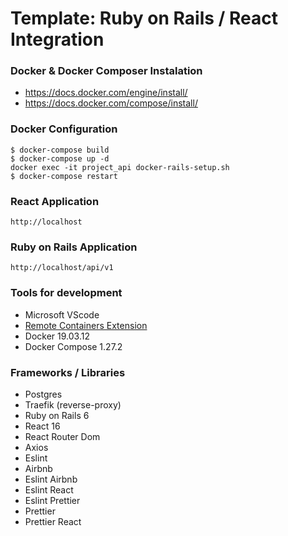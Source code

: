 # Template: Ruby on Rails / React Integration

### Docker & Docker Composer Instalation

- https://docs.docker.com/engine/install/
- https://docs.docker.com/compose/install/

### Docker Configuration

```
$ docker-compose build
$ docker-compose up -d
docker exec -it project_api docker-rails-setup.sh
$ docker-compose restart
```

### React Application

```
http://localhost
```

### Ruby on Rails Application

```
http://localhost/api/v1
```

### Tools for development

- Microsoft VScode
- [Remote Containers Extension](https://marketplace.visualstudio.com/items?itemName=ms-vscode-remote.remote-containers)
- Docker 19.03.12
- Docker Compose 1.27.2

### Frameworks / Libraries

- Postgres
- Traefik (reverse-proxy)
- Ruby on Rails 6
- React 16
- React Router Dom
- Axios
- Eslint
- Airbnb
- Eslint Airbnb
- Eslint React
- Eslint Prettier
- Prettier
- Prettier React
